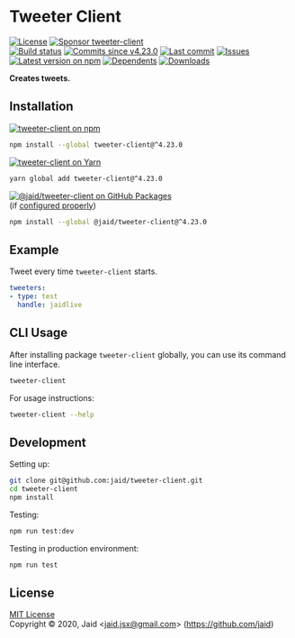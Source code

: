 # Tweeter Client


<a href="https://raw.githubusercontent.com/jaid/tweeter-client/master/license.txt"><img src="https://img.shields.io/github/license/jaid/tweeter-client?style=flat-square" alt="License"/></a> <a href="https://github.com/sponsors/jaid"><img src="https://img.shields.io/badge/<3-Sponsor-FF45F1?style=flat-square" alt="Sponsor tweeter-client"/></a>  
<a href="https://actions-badge.atrox.dev/jaid/tweeter-client/goto"><img src="https://img.shields.io/endpoint.svg?style=flat-square&url=https%3A%2F%2Factions-badge.atrox.dev%2Fjaid%2Ftweeter-client%2Fbadge" alt="Build status"/></a> <a href="https://github.com/jaid/tweeter-client/commits"><img src="https://img.shields.io/github/commits-since/jaid/tweeter-client/v4.23.0?style=flat-square&logo=github" alt="Commits since v4.23.0"/></a> <a href="https://github.com/jaid/tweeter-client/commits"><img src="https://img.shields.io/github/last-commit/jaid/tweeter-client?style=flat-square&logo=github" alt="Last commit"/></a> <a href="https://github.com/jaid/tweeter-client/issues"><img src="https://img.shields.io/github/issues/jaid/tweeter-client?style=flat-square&logo=github" alt="Issues"/></a>  
<a href="https://npmjs.com/package/tweeter-client"><img src="https://img.shields.io/npm/v/tweeter-client?style=flat-square&logo=npm&label=latest%20version" alt="Latest version on npm"/></a> <a href="https://github.com/jaid/tweeter-client/network/dependents"><img src="https://img.shields.io/librariesio/dependents/npm/tweeter-client?style=flat-square&logo=npm" alt="Dependents"/></a> <a href="https://npmjs.com/package/tweeter-client"><img src="https://img.shields.io/npm/dm/tweeter-client?style=flat-square&logo=npm" alt="Downloads"/></a>

**Creates tweets.**





## Installation

<a href="https://npmjs.com/package/tweeter-client"><img src="https://img.shields.io/badge/npm-tweeter--client-C23039?style=flat-square&logo=npm" alt="tweeter-client on npm"/></a>

```bash
npm install --global tweeter-client@^4.23.0
```

<a href="https://yarnpkg.com/package/tweeter-client"><img src="https://img.shields.io/badge/Yarn-tweeter--client-2F8CB7?style=flat-square&logo=yarn&logoColor=white" alt="tweeter-client on Yarn"/></a>

```bash
yarn global add tweeter-client@^4.23.0
```

<a href="https://github.com/jaid/tweeter-client/packages"><img src="https://img.shields.io/badge/GitHub Packages-@jaid/tweeter--client-24282e?style=flat-square&logo=github" alt="@jaid/tweeter-client on GitHub Packages"/></a>  
(if [configured properly](https://help.github.com/en/github/managing-packages-with-github-packages/configuring-npm-for-use-with-github-packages))

```bash
npm install --global @jaid/tweeter-client@^4.23.0
```



## Example

Tweet every time `tweeter-client` starts.

```yaml
tweeters:
- type: test
  handle: jaidlive
```










## CLI Usage
After installing package `tweeter-client` globally, you can use its command line interface.
```bash
tweeter-client
```
For usage instructions:
```bash
tweeter-client --help
```








## Development



Setting up:
```bash
git clone git@github.com:jaid/tweeter-client.git
cd tweeter-client
npm install
```
Testing:
```bash
npm run test:dev
```
Testing in production environment:
```bash
npm run test
```


## License
[MIT License](https://raw.githubusercontent.com/jaid/tweeter-client/master/license.txt)  
Copyright © 2020, Jaid \<jaid.jsx@gmail.com> (https://github.com/jaid)

